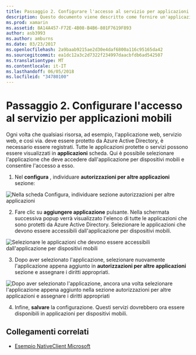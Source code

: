 ```yaml
---
title: Passaggio 2. Configurare l'accesso al servizio per applicazioni mobili
description: Questo documento viene descritto come fornire un'applicazione di Xamarin con accesso a un'applicazione Azure protetta da Azure Active Directory.
ms.prod: xamarin
ms.assetid: 8A14A457-F72E-4B08-B4B6-801F7619F893
author: asb3993
ms.author: amburns
ms.date: 03/23/2017
ms.openlocfilehash: 2a9baab9215ae2d30e4daf6800a116c95165da42
ms.sourcegitcommit: ea1dc12a3c2d7322f234997daacbfdb6ad542507
ms.translationtype: MT
ms.contentlocale: it-IT
ms.lasthandoff: 06/05/2018
ms.locfileid: "34780100"
---
```

# <a name="step-2-configure-service-access-for-mobile-application"></a>Passaggio 2. Configurare l'accesso al servizio per applicazioni mobili

Ogni volta che qualsiasi risorsa, ad esempio, l'applicazione web, servizio web, e così via. deve essere protetto da Azure Active Directory, è necessario essere registrati. Tutte le applicazioni protette o servizi possono essere visualizzati in **applicazioni** scheda. Qui è possibile selezionare l'applicazione che deve accedere dall'applicazione per dispositivi mobili e consentire l'accesso a esso.

1. Nel **configura** , individuare **autorizzazioni per altre applicazioni** sezione:

  ![](configure-images/2.1-configure.png "Nella scheda Configura, individuare sezione autorizzazioni per altre applicazioni")

2.  Fare clic su **aggiungere applicazione** pulsante. Nella schermata successiva popup verrà visualizzato l'elenco di tutte le applicazioni che sono protetti da Azure Active Directory. Selezionare le applicazioni che devono essere accessibili dall'applicazione per dispositivi mobili.

  ![](configure-images/2.2-add-application.png "Selezionare le applicazioni che devono essere accessibili dall'applicazione per dispositivi mobili")

3. Dopo aver selezionato l'applicazione, selezionare nuovamente l'applicazione appena aggiunto in **autorizzazioni per altre applicazioni** sezione e assegnare i diritti appropriati.

  ![](configure-images/2.3-permissions.png "Dopo aver selezionato l'applicazione, ancora una volta selezionare l'applicazione appena aggiunto nella sezione autorizzazioni per altre applicazioni e assegnare i diritti appropriati")

4. Infine, **salvare** la configurazione. Questi servizi dovrebbero ora essere disponibili in applicazioni per dispositivi mobili.



## <a name="related-links"></a>Collegamenti correlati

- [Esempio NativeClient Microsoft](https://github.com/AzureADSamples/NativeClient-MultiTarget-DotNet)
